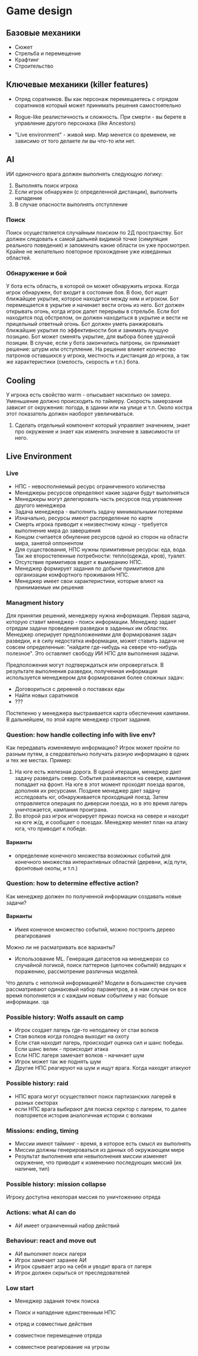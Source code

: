 # Game design

## Базовые механики

- Сюжет
- Стрельба и перемещение
- Крафтинг
- Строительство 


## Ключевые механики (killer features)

- Отряд соратников. Вы как персонаж перемещаетесь с отрядом соратников который
  может принимать решения самостоятельно

- Rogue-like реалистичность и сложность. При смерти - вы берете в управление
  другого персонажа (like Ancestors)

- "Live environment" - живой мир. Мир менется со временем, не зависимо от того
  делаете ли вы что-то или нет.


## AI

ИИ одиночного врага должен выполнять следующую логику:
1. Выполнять поиск игрока
2. Если игрок обнаружен (с определенной дистанции), выполнить нападение
3. В случае опасности выполнять отступление

### Поиск 
Поиск осуществляется случайным поиском по 2Д пространству. Бот должен следовать
к самой дальней видимой точке (симуляция реального поведения) и запоминать
какие области он уже просмотрел. Крайне не желательно повторное прохождение уже
изведанных областей.

### Обнаружение и бой
У бота есть область, в которой он может обнаружить игрока. Когда игрок
обнаружен, бот входит в состояние боя. В бою, бот ищет ближайщее укрытие,
которое находится между ним и игроком. Бот перемещается в укрытие и начинает
вести огонь из него.
Бот должен открывать огонь, когда игрок далет перерывы в стрельбе. Если бот
находится под обстрелом, он должен находиться в укрытие и вести не прицельный
ответный огонь.
Бот должен уметь ранжировать ближайшие укрытия по эффективности боя и занимать
лучшую позицию. Бот может сменять укрытие, для выбора более удачной позиции. 
В случае, если у бота закончились патроны, он принимает решение: штурм или
отступление. На решение влияет количество патронов оставшихся у игрока,
местность и дистанция до игрока, а так же характеристики (смелость, скорость и
т.п.) бота.

## Cooling

У игрока есть свойство warm - опысывает насколько он замерз. Уменьшение должно
происходить по таймеру. Скорость замерзания зависит от окружения: погода, в
здании или на улице и т.п. Около костра этот показатель должен наоборот
увеличиваться.

1. Сделать отдельный компонент который управляет значением, знает про окружение
   и знает как изменять значение в зависимости от него. 

## Live Environment

### Live
- НПС - невосполняемый ресурс ограниченного количества
- Менеджеры ресурсов определяют какие задачи будут выполняться
- Менеджеры могут делегировать часть ресурсов под управление другого менеджера
- Задача менеджера - выполнить задачу минимальными потерями
- Изначально, ресурсы имеют распределение по карте
- Смерть игрока приводит к неизвестному концу - требуется выполнение мира до
  завершения
- Концом считается обнуление ресурсов одной из сторон на области мира, занятой
  оппонентом
- Для существования, НПС нужны примитивные ресурсы: еда, вода. Так же
  второстепенные потребности: тепло(одежда, кров), туалет. 
- Отсутствие примитивов ведет к вымеранию НПС.
- Менеджер формирует задания по добыче примитивов для организации комфортного
  проживания НПС.
- Менеджер имеет свои характеристики, которые влиют на принимаемые им решения

### Managment history

Для принятия решений, менеджеру нужна информация. Первая задача, которую ставит
менеджер - поиск информации. Менеджер задает отрядам задачи проведения разведки
в заданных им областях. Менеджер оперирует предположениями для формирования
задач разведки, и в силу недостатка информации, может ставить задачи не совсем
определенные: "найдите где-нибудь на севере что-нибудь полезное". Это оставляет
свободу ИИ НПС для выполнения задачи. 

Предположения могут подтверждаться или опровергаться. В результате выполнения
разведки, полученная информация используется менеджером для формирования более
сложных задач: 
- Договориться с деревней о поставках еды
- Найти новых саратников
- ???

Постепенно у менеджера выстраивается карта обеспечения кампании. В дальнейшем,
по этой карте менеджер строит задания. 

### Question: how handle collecting info with live env?
Как передавать изменяемую информацию? Игрок может пройти по разным путям, а
следовательно получать разную информацию в одних и тех же местах. 
Пример:
1. На юге есть железная дорога. В одной итерации, менеджер дает задачу
   разведать север. События развиваются на севере, кампания попадает на фронт.
   На юге в этот момент проходят поезда врагов, дополняя их ресурсами. Позднее
   менеджер дает задачу исследовать юг, обнаруживается проходящий поезд. Затем
   отправляется операция по диверсии поезда, но в это время лагерь
   уничтожается, кампания проиграна.
2. Во второй раз игрок игнорирует приказ поиска на севере и находит на юге ж/д,
   и сообщает о поездах. Менеджер меняет план на атаку юга, что приводит к
   победе.

#### Варианты
- определение конечного множества возможных событий для конечного множества
  интерактивных областей (деревни, ж/д пути, фронтовые окопы, и т.п.)

### Question: how to determine effective action?
Как менеджер должен по полученной информации создавать новые задачи?

#### Варианты
- Имея конечное множество событий, можно построить дерево реагирования

Можно ли не расматривать все варианты? 

- Использование ML. Генерация датасетов на менеджерах со случайной логикой,
  поиск паттернов (цепочек событий) ведущих к поражению, рассмотрение различных
  моделей.

Что делать с неполной информацией? Модели в большинстве случаев рассматривают
одинаковый набор параметров, а в нам случае он все время пополняется и с каждым
новым событием у нас больше информации. 
:qa

### Possible history: Wolfs assault on camp
- Игрок создает лагерь где-то неподалеку от стаи волков
- Стая волков когда голодна выходит на охоту
- Если стая находит лагерь, происходит оценка сил и шанс победы. Если шанс
  велик - происходит атака
- Если НПС лагеря замечает волков - начинает шум
- Игрок может так же поднять шум
- Другие НПС реагируют на шум и ищут врага. Когда находят атакуют

### Possible history: raid
- НПС врага могут осуществляют поиск партизанских лагерей в разных секторах
- если НПС врага выбирают для поиска серктор с лагерем, то далее повторяется
  история аналогичная истории с волками

### Missions: ending, timing
- Миссии имеют тайминг - время, в которое есть смысл их выполнять
- Миссии должны генерироваться из данных об окружающем мире
- Результат выполнения или невыполнения миссии изменяет окружение, что приводит
  к изменению последующих миссий (их наличие, тип)

### Possible history: mission collapse

Игроку доступна некоторая миссия по уничтожению отряда

### Actions: what AI can do
- АИ имеет ограниченный набор действий

### Behaviour: react and move out

- АИ выполняет поиск лагеря
- Игрок замечает заранее АИ
- Игрок срывает агро на себя и уводит врага от лагеря
- Игрок должен скрыться от преследователей

### Low start

- Менеджер задания точек поиска
- Поиск и нападение единственным НПС

- отряд и совместные действия
- совместное перемещение отряда
- совместное реагирование на угрозы
